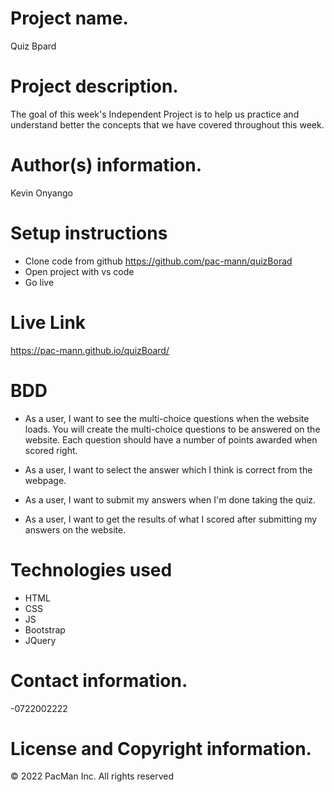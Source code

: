 # Project name.
Quiz Bpard

# Project description.
The goal of this week's Independent Project is to help us practice and understand better the concepts that we have covered throughout this week.

# Author(s) information.
Kevin Onyango 

# Setup instructions

- Clone code from github https://github.com/pac-mann/quizBorad
- Open project with vs code
- Go live

# Live Link
https://pac-mann.github.io/quizBoard/

# BDD
- As a user, I want to see the multi-choice questions when the website loads. You will create the multi-choice questions to be answered on the website. Each question should have a number of points awarded when scored right.
 
- As a user, I want to select the answer which I think is correct from the webpage.
- As a user, I want to submit my answers when I'm done taking the quiz.
- As a user, I want to get the results of what I scored after submitting  my answers on the website. 

# Technologies used
- HTML
- CSS
- JS
- Bootstrap
- JQuery

# Contact information.
-0722002222

# License and Copyright information.

© 2022 PacMan Inc. All rights reserved